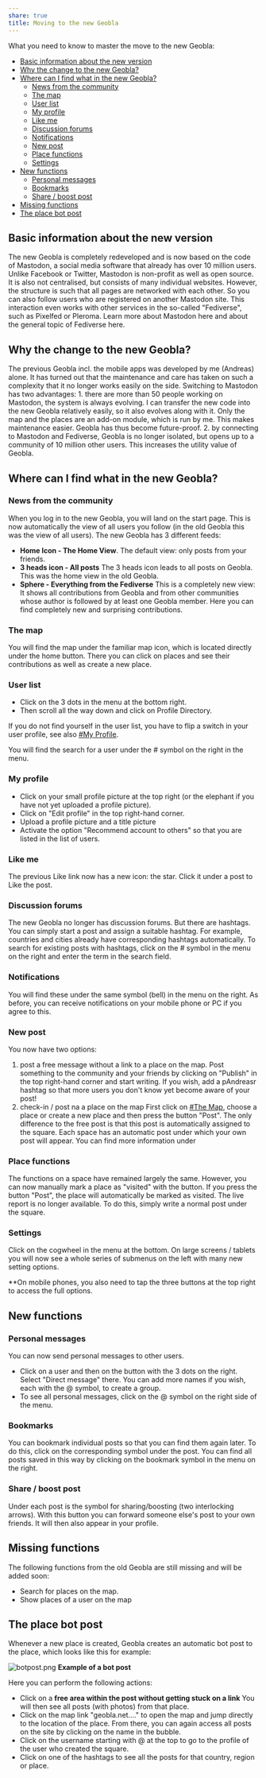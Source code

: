 ```yaml
---
share: true
title: Moving to the new Geobla
---
```


What you need to know to master the move to the new Geobla:

- [Basic information about the new version](.md#basic-information-about-the-new-version)
- [Why the change to the new Geobla?](.md#why-the-change-to-the-new-geobla)
- [Where can I find what in the new Geobla?](.md#where-can-i-find-what-in-the-new-geobla)
	- [News from the community](.md#where-can-i-find-what-in-the-new-geoblanews-from-the-community)
	- [The map](.md#where-can-i-find-what-in-the-new-geoblathe-map)
	- [User list](.md#where-can-i-find-what-in-the-new-geoblauser-list)
	- [My profile](.md#where-can-i-find-what-in-the-new-geoblamy-profile)
	- [Like me](.md#where-can-i-find-what-in-the-new-geoblalike-me)
	- [Discussion forums](.md#where-can-i-find-what-in-the-new-geobladiscussion-forums)
	- [Notifications](.md#where-can-i-find-what-in-the-new-geoblanotifications)
	- [New post](.md#where-can-i-find-what-in-the-new-geoblanew-post)
	- [Place functions](.md#where-can-i-find-what-in-the-new-geoblaplace-functions)
	- [Settings](.md#where-can-i-find-what-in-the-new-geoblasettings)
- [New functions](.md#new-functions)
	- [Personal messages](.md#new-functionspersonal-messages)
	- [Bookmarks](.md#new-functionsbookmarks)
	- [Share / boost post](.md#new-functionsshare-boost-post)
- [Missing functions](.md#missing-functions)
- [The place bot post](.md#the-place-bot-post)


## Basic information about the new version 

The new Geobla is completely redeveloped and is now based on the code of Mastodon, a social media software that already has over 10 million users. Unlike Facebook or Twitter, Mastodon is non-profit as well as open source. It is also not centralised, but consists of many individual websites. However, the structure is such that all pages are networked with each other. So you can also follow users who are registered on another Mastodon site. This interaction even works with other services in the so-called "Fediverse", such as Pixelfed or Pleroma. Learn more about Mastodon here and about the general topic of Fediverse here.  
  
## Why the change to the new Geobla?  

The previous Geobla incl. the mobile apps was developed by me (Andreas) alone. It has turned out that the maintenance and care has taken on such a complexity that it no longer works easily on the side. Switching to Mastodon has two advantages: 1. there are more than 50 people working on Mastodon, the system is always evolving. I can transfer the new code into the new Geobla relatively easily, so it also evolves along with it. Only the map and the places are an add-on module, which is run by me. This makes maintenance easier. Geobla has thus become future-proof. 2. by connecting to Mastodon and Fediverse, Geobla is no longer isolated, but opens up to a community of 10 million other users. This increases the utility value of Geobla.  
  
## Where can I find what in the new Geobla?  

### News from the community

When you log in to the new Geobla, you will land on the start page. This is now automatically the view of all users you follow (in the old Geobla this was the view of all users). The new Geobla has 3 different feeds:

- **Home Icon - The Home View**.
  The default view: only posts from your friends.
- **3 heads icon - All posts**
  The 3 heads icon leads to all posts on Geobla. This was the home view in the old Geobla.
- **Sphere - Everything from the Fediverse**
  This is a completely new view: It shows all contributions from Geobla and from other communities whose author is followed by at least one Geobla member. Here you can find completely new and surprising contributions.

### The map

You will find the map under the familiar map icon, which is located directly under the home button. There you can click on places and see their contributions as well as create a new place.

### User list

- Click on the 3 dots in the menu at the bottom right.
- Then scroll all the way down and click on Profile Directory.

If you do not find yourself in the user list, you have to flip a switch in your user profile, see also [#My Profile](.md#my-profile).

You will find the search for a user under the # symbol on the right in the menu.

### My profile

- Click on your small profile picture at the top right (or the elephant if you have not yet uploaded a profile picture).
- Click on "Edit profile" in the top right-hand corner.
- Upload a profile picture and a title picture
- Activate the option "Recommend account to others" so that you are listed in the list of users.

### Like me

The previous Like link now has a new icon: the star. Click it under a post to Like the post.

### Discussion forums

The new Geobla no longer has discussion forums. But there are hashtags. You can simply start a post and assign a suitable hashtag. For example, countries and cities already have corresponding hashtags automatically. To search for existing posts with hashtags, click on the # symbol in the menu on the right and enter the term in the search field.

### Notifications

You will find these under the same symbol (bell) in the menu on the right. As before, you can receive notifications on your mobile phone or PC if you agree to this.

### New post

You now have two options:

1. post a free message without a link to a place on the map.
   Post something to the community and your friends by clicking on "Publish" in the top right-hand corner and start writing. If you wish, add a pAndreasr hashtag so that more users you don't know yet become aware of your post!
2. check-in / post na a place on the map
   First click on [#The Map](.md#the-map), choose a place or create a new place and then press the button "Post". The only difference to the free post is that this post is automatically assigned to the square.
   Each space has an automatic post under which your own post will appear. You can find more information under 

### Place functions

The functions on a space have remained largely the same. However, you can now manually mark a place as "visited" with the button. If you press the button "Post", the place will automatically be marked as visited. The live report is no longer available. To do this, simply write a normal post under the square.

### Settings

Click on the cogwheel in the menu at the bottom. On large screens / tablets you will now see a whole series of submenus on the left with many new setting options.

**On mobile phones, you also need to tap the three buttons at the top right to access the full options. 
   
## New functions

### Personal messages

You can now send personal messages to other users. 
- Click on a user and then on the button with the 3 dots on the right. Select "Direct message" there. You can add more names if you wish, each with the @ symbol, to create a group.
- To see all personal messages, click on the @ symbol on the right side of the menu.

### Bookmarks

You can bookmark individual posts so that you can find them again later. To do this, click on the corresponding symbol under the post. You can find all posts saved in this way by clicking on the bookmark symbol in the menu on the right.

### Share / boost post

Under each post is the symbol for sharing/boosting (two interlocking arrows). With this button you can forward someone else's post to your own friends. It will then also appear in your profile.

## Missing functions

The following functions from the old Geobla are still missing and will be added soon:

- Search for places on the map.
- Show places of a user on the map

## The place bot post

Whenever a new place is created, Geobla creates an automatic bot post to the place, which looks like this for example:

![botpost.png](botpost.png#)
**Example of a bot post**

Here you can perform the following actions:
- Click on a **free area within the post without getting stuck on a link** You will then see all posts (with photos) from that place.
- Click on the map link "geobla.net...." to open the map and jump directly to the location of the place. From there, you can again access all posts on the site by clicking on the name in the bubble.
- Click on the username starting with @ at the top to go to the profile of the user who created the square.
- Click on one of the hashtags to see all the posts for that country, region or place.

